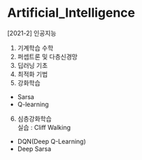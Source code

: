 # Artificial_Intelligence
[2021-2] 인공지능
1. 기계학습 수학
2. 퍼셉트론 및 다층신경망
3. 딥러닝 기초
4. 최적화 기법
5. 강화학습
- Sarsa
- Q-learning
6. 심층강화학습
<br> 실습 : Cliff Walking <br>
- DQN(Deep Q-Learning)
- Deep Sarsa
